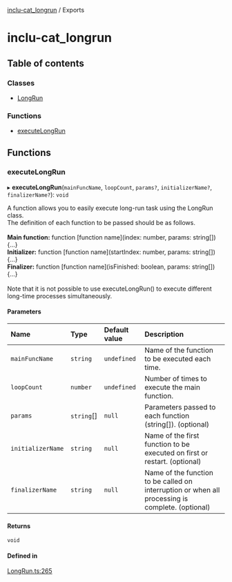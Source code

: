 [inclu-cat_longrun](README.md) / Exports

# inclu-cat_longrun

## Table of contents

### Classes

- [LongRun](classes/LongRun.md)

### Functions

- [executeLongRun](modules.md#executelongrun)

## Functions

### executeLongRun

▸ **executeLongRun**(`mainFuncName`, `loopCount`, `params?`, `initializerName?`, `finalizerName?`): `void`

A function allows you to easily execute long-run task using the LongRun class.<br>
The definition of each function to be passed should be as follows.<br>
<br>
 <b>Main function:</b>  function [function name](index: number, params: string[]) {...}<br>
 <b>Initializer:</b>    function [function name](startIndex: number, params: string[]) {...}<br>
 <b>Finalizer:</b>      function [function name](isFinished: boolean, params: string[]) {...}<br>
<br>
Note that it is not possible to use executeLongRun() to execute different long-time processes simultaneously.

#### Parameters

| Name | Type | Default value | Description |
| :------ | :------ | :------ | :------ |
| `mainFuncName` | `string` | `undefined` | Name of the function to be executed each time. |
| `loopCount` | `number` | `undefined` | Number of times to execute the main function. |
| `params` | `string`[] | `null` | Parameters passed to each function (string[]). (optional) |
| `initializerName` | `string` | `null` | Name of the first function to be executed on first or restart. (optional) |
| `finalizerName` | `string` | `null` | Name of the function to be called on interruption or when all processing is complete. (optional) |

#### Returns

`void`

#### Defined in

[LongRun.ts:265](https://github.com/inclu-cat/LongRun/blob/5005ab1/src/LongRun.ts#L265)
